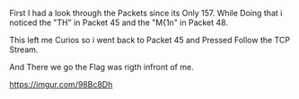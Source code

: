 First I had a look through the Packets since its Only 157. While Doing that i noticed the "TH" in Packet 45 and the "M{1n" in Packet 48. 

This left me Curios so i went back to Packet 45 and Pressed Follow the TCP Stream. 

And There we go the Flag was rigth infront of me. 

https://imgur.com/98Bc8Dh